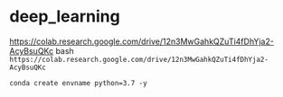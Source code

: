 # deep_learning
https://colab.research.google.com/drive/12n3MwGahkQZuTi4fDhYja2-AcyBsuQKc
bash
``` https://colab.research.google.com/drive/12n3MwGahkQZuTi4fDhYja2-AcyBsuQKc```
```
conda create envname python=3.7 -y
```